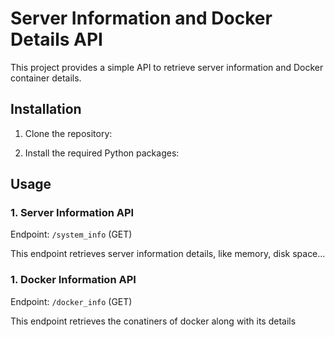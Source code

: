 # Server Information and Docker Details API

This project provides a simple API to retrieve server information and Docker container details.

## Installation

1. Clone the repository:

2. Install the required Python packages:

## Usage

### 1. Server Information API

Endpoint: `/system_info` (GET)

This endpoint retrieves server information details, like memory, disk space...

### 1. Docker Information API

Endpoint: `/docker_info` (GET)

This endpoint retrieves the conatiners of docker along with its details
